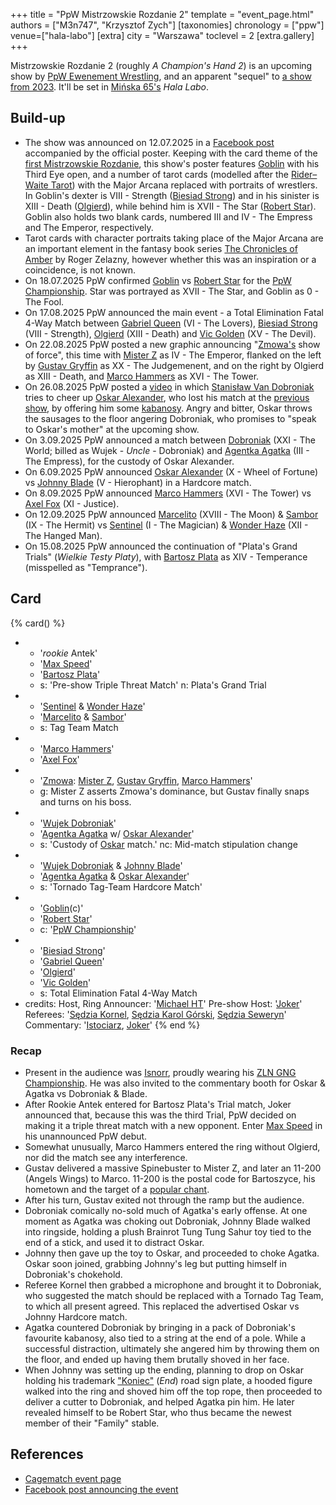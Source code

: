 +++
title = "PpW Mistrzowskie Rozdanie 2"
template = "event_page.html"
authors = ["M3n747", "Krzysztof Zych"]
[taxonomies]
chronology = ["ppw"]
venue=["hala-labo"]
[extra]
city = "Warszawa"
toclevel = 2
[extra.gallery]
+++

Mistrzowskie Rozdanie 2 (roughly _A Champion's Hand 2_) is an upcoming show by [PpW Ewenement Wrestling](@/o/ppw.md), and an apparent "sequel" to [a show from 2023](@/e/ppw/2023-05-06-ppw-mistrzowskie-rozdanie.md). It'll be set in [Mińska&nbsp;65's](@/v/minska-65.md) _Hala Labo_.

## Build-up

* The show was announced on 12.07.2025 in a [Facebook post][mr2] accompanied by the official poster. Keeping with the card theme of the [first Mistrzowskie Rozdanie](@/e/ppw/2023-05-06-ppw-mistrzowskie-rozdanie.md), this show's poster features [Goblin](@/w/goblin.md) with his Third Eye open, and a number of tarot cards (modelled after the [Rider–Waite Tarot][rwt]) with the Major Arcana replaced with portraits of wrestlers.
  In Goblin's dexter is VIII - Strength ([Biesiad Strong](@/w/biesiad.md)) and in his sinister is XIII - Death ([Olgierd](@/w/olgierd.md)), while behind him is XVII - The Star ([Robert Star](@/w/robert-star.md)).
  Goblin also holds two blank cards, numbered III and IV - The Empress and The Emperor, respectively.
* Tarot cards with character portraits taking place of the Major Arcana are an important element in the fantasy book series [The Chronicles of Amber][amber] by Roger Zelazny, however whether this was an inspiration or a coincidence, is not known.
* On 18.07.2025 PpW confirmed [Goblin](@/w/goblin.md) vs [Robert Star](@/w/robert-star.md) for the [PpW Championship](@/c/ppw-championship.md). Star was portrayed as XVII - The Star, and Goblin as 0 - The Fool.
* On 17.08.2025 PpW announced the main event - a Total Elimination Fatal 4-Way Match between [Gabriel Queen](@/w/gabriel-queen.md) (VI - The Lovers), [Biesiad Strong](@/w/biesiad.md) (VIII - Strength), [Olgierd](@/w/olgierd.md) (XIII - Death) and [Vic Golden](@/w/vic-golden.md) (XV - The Devil).
* On 22.08.2025 PpW posted a new graphic announcing "[Zmowa's](@/tt/zmowa.md) show of force", this time with [Mister Z](@/w/mister-z.md) as IV - The Emperor, flanked on the left by [Gustav Gryffin](@/w/gustav-gryffin.md) as XX - The Judgemenent, and on the right by Olgierd as XIII - Death, and [Marco Hammers](@/w/marco-hammers.md) as XVI - The Tower.
* On 26.08.2025 PpW posted a [video][kabanosy-sa-na-podlodze] in which [Stanisław Van Dobroniak](@/w/stanislaw-van-dobroniak.md) tries to cheer up [Oskar Alexander](@/w/oskar-alexander.md), who lost his match at the [previous show](@/e/ppw/2025-08-15-ppw-hardcore-friday-turniej-typeshit.md), by offering him some [kabanosy][kabanosy-sa-na-wikipedii]. Angry and bitter, Oskar throws the sausages to the floor angering Dobroniak, who promises to "speak to Oskar's mother" at the upcoming show.
* On 3.09.2025 PpW announced a match between [Dobroniak](@/w/stanislaw-van-dobroniak.md) (XXI - The World; billed as Wujek - _Uncle_ - Dobroniak) and [Agentka Agatka](@/w/agentka-agatka.md) (III - The Empress), for the custody of Oskar Alexander.
* On 6.09.2025 PpW announced [Oskar Alexander](@/w/oskar-alexander.md) (X - Wheel of Fortune) vs [Johnny Blade](@/w/johnny-blade.md) (V - Hierophant) in a Hardcore match.
* On 8.09.2025 PpW announced [Marco Hammers](@/w/marco-hammers.md) (XVI - The Tower) vs [Axel Fox](@/w/axel-fox.md) (XI - Justice).
* On 12.09.2025 PpW announced [Marcelito](@/w/marcelito.md) (XVIII - The Moon) & [Sambor](@/w/sambor.md) (IX - The Hermit) vs [Sentinel](@/w/sentinel.md) (I - The Magician) & [Wonder Haze](@/w/wonder-haze.md) (XII - The Hanged Man).
* On 15.08.2025 PpW announced the continuation of "Plata's Grand Trials" (_Wielkie Testy Platy_), with [Bartosz Plata](@/w/plata.md) as XIV - Temperance (misspelled as "Temprance").

## Card

{% card() %}
- - '_rookie_ Antek'
  - '[Max Speed](@/w/max-speed.md)'
  - '[Bartosz Plata](@/w/plata.md)'
  - s: 'Pre-show Triple Threat Match'
    n: Plata's Grand Trial
- - '[Sentinel](@/w/sentinel.md) & [Wonder Haze](@/w/wonder-haze.md)'
  - '[Marcelito](@/w/marcelito.md) & [Sambor](@/w/sambor.md)'
  - s: Tag Team Match
- - '[Marco Hammers](@/w/marco-hammers.md)'
  - '[Axel Fox](@/w/axel-fox.md)'
- - '[Zmowa](@/tt/zmowa.md): [Mister Z](@/w/mister-z.md), [Gustav Gryffin](@/w/gustav-gryffin.md), [Marco Hammers](@/w/marco-hammers.md)'
  - g: Mister Z asserts Zmowa's dominance, but Gustav finally snaps and turns on his boss.
- - '[Wujek Dobroniak](@/w/stanislaw-van-dobroniak.md)'
  - '[Agentka Agatka](@/w/agentka-agatka.md) w/ [Oskar Alexander](@/w/oskar-alexander.md)'
  - s: 'Custody of [Oskar](@/w/oskar-alexander.md) match.'
    nc: Mid-match stipulation change
- - '[Wujek Dobroniak](@/w/stanislaw-van-dobroniak.md) & [Johnny Blade](@/w/johnny-blade.md)'
  - '[Agentka Agatka](@/w/agentka-agatka.md) & [Oskar Alexander](@/w/oskar-alexander.md)'
  - s: 'Tornado Tag-Team Hardcore Match'
- - '[Goblin](@/w/goblin.md)(c)'
  - '[Robert Star](@/w/robert-star.md)'
  - c: '[PpW Championship](@/c/ppw-championship.md)'
- - '[Biesiad Strong](@/w/biesiad.md)'
  - '[Gabriel Queen](@/w/gabriel-queen.md)'
  - '[Olgierd](@/w/olgierd.md)'
  - '[Vic Golden](@/w/vic-golden.md)'
  - s: Total Elimination Fatal 4-Way Match
- credits:
    Host, Ring Announcer: '[Michael HT](@/w/michael-ht.md)'
    Pre-show Host: '[Joker](@/w/joker.md)'
    Referees: '[Sędzia Kornel](@/w/sedzia-kornel.md), [Sędzia Karol Górski](@/w/madman-charlie.md), [Sędzia Seweryn](@/w/sedzia-seweryn.md)'
    Commentary: '[Istociarz](@/w/istociarz.md), [Joker](@/w/joker.md)'
{% end %}

### Recap

* Present in the audience was [Isnorr](@/w/isnorr.md), proudly wearing his [ZLN GNG Championship](@/tt/zieloni.md). He was also invited to the commentary booth for Oskar & Agatka vs Dobroniak & Blade.
* After Rookie Antek entered for Bartosz Plata's Trial match, Joker announced that, because this was the third Trial, PpW decided on making it a triple threat match with a new opponent.
  Enter [Max Speed](@/w/max-speed.md) in his unannounced PpW debut.
* Somewhat unusually, Marco Hammers entered the ring without Olgierd, nor did the match see any interference.
* Gustav delivered a massive Spinebuster to Mister Z, and later an 11-200 (Angels Wings) to Marco. 11-200 is the postal code for Bartoszyce, his hometown and the target of a [popular chant](@/a/polish-wrestling-chants.md#wrestler-specific).
* After his turn, Gustav exited not through the ramp but the audience.
* Dobroniak comically no-sold much of Agatka's early offense. At one moment as Agatka was choking out Dobroniak, Johnny Blade walked into ringside, holding a plush Brainrot Tung Tung Sahur toy tied to the end of a stick, and used it to distract Oskar.
* Johnny then gave up the toy to Oskar, and proceeded to choke Agatka. Oskar soon joined, grabbing Johnny's leg but putting himself in Dobroniak's chokehold.
* Referee Kornel then grabbed a microphone and brought it to Dobroniak, who suggested the match should be replaced with a Tornado Tag Team, to which all present agreed. This replaced the advertised Oskar vs Johnny Hardcore match.
* Agatka countered Dobroniak by bringing in a pack of Dobroniak's favourite kabanosy, also tied to a string at the end of a pole. While a successful distraction, ultimately she angered him by throwing them on the floor, and ended up having them brutally shoved in her face.
* When Johnny was setting up the ending, planning to drop on Oskar holding his trademark ["Koniec"][koniec] (_End_) road sign plate, a hooded figure walked into the ring and shoved him off the top rope, then proceeded to deliver a cutter to Dobroniak, and helped Agatka pin him. He later revealed himself to be Robert Star, who thus became the newest member of their "Family" stable.

## References

* [Cagematch event page](https://www.cagematch.net/?id=1&nr=429937)
* [Facebook post announcing the event][mr2]

[mr2]: https://www.facebook.com/OficjalnePPW/posts/pfbid0taRW9fXjs7ofV4zixySEMYGQ9VfZZXPdemaSjGDpAWzoPNFjnqpo7J7WzS84B4mTl
[rwt]: https://en.wikipedia.org/wiki/Rider%E2%80%93Waite_Tarot
[amber]: https://en.wikipedia.org/wiki/The_Chronicles_of_Amber
[kabanosy-sa-na-podlodze]: https://www.facebook.com/reel/1019415226812638
[kabanosy-sa-na-wikipedii]: https://en.wikipedia.org/wiki/Kabanos
[koniec]: https://en.wikipedia.org/wiki/Road_signs_in_Poland#Complementary_plates
